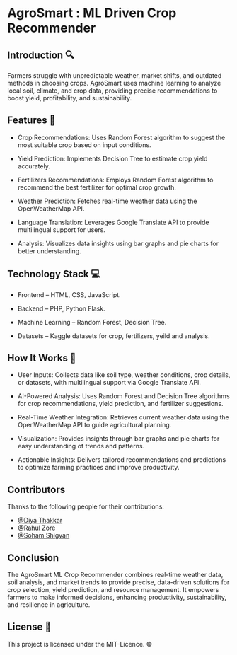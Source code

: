 
# AgroSmart : ML Driven Crop Recommender

## Introduction 🔍
Farmers struggle with unpredictable weather, market shifts, and outdated methods in choosing crops. 
AgroSmart uses machine learning to analyze local soil, climate, and crop data, providing precise recommendations to boost yield, profitability, and sustainability.

## Features 🎯
 - Crop Recommendations: Uses Random Forest algorithm to suggest  the most suitable crop based on input conditions.

 - Yield Prediction: Implements Decision Tree to estimate crop yield accurately.

 - Fertilizers Recommendations: Employs Random Forest algorithm to recommend the best fertilizer for optimal crop growth.

 - Weather Prediction: Fetches real-time weather data using the OpenWeatherMap API.

 - Language Translation: Leverages Google Translate API to provide multilingual support for users.

 - Analysis: Visualizes data insights using bar graphs and pie charts for better understanding.

## Technology Stack 💻
- Frontend – HTML, CSS, JavaScript.

- Backend – PHP, Python Flask.

- Machine Learning – Random Forest, Decision Tree.

- Datasets – Kaggle datasets for crop, fertilizers, yeild   and       analysis.

## How It Works 🚀
 - User Inputs: Collects data like soil type, weather conditions, crop details, or datasets, with multilingual support via Google Translate API.

 - AI-Powered Analysis: Uses Random Forest and Decision Tree algorithms for crop recommendations, yield prediction, and fertilizer suggestions.

 - Real-Time Weather Integration: Retrieves current weather data using the OpenWeatherMap API to guide agricultural planning.

 - Visualization: Provides insights through bar graphs and pie charts for easy understanding of trends and patterns.

 - Actionable Insights: Delivers tailored recommendations and predictions to optimize farming practices and improve productivity.


## Contributors

Thanks to the following people for their contributions:

- [@Diya Thakkar](https://github.com/DiyaT8)
- [@Rahul Zore](https://github.com/Rahul-Zore2005)
- [@Soham Shigvan](https://github.com/Soham-Edith)


## Conclusion 
The AgroSmart ML Crop Recommender combines real-time weather data, soil analysis, and market trends to provide precise, data-driven solutions for crop selection, yield prediction, and resource management. It empowers farmers to make informed decisions, enhancing productivity, sustainability, and resilience in agriculture.

## License 📄
This project is licensed under the MIT-Licence. ©️



